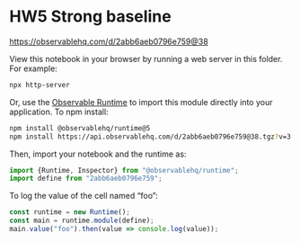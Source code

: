 # HW5 Strong baseline

https://observablehq.com/d/2abb6aeb0796e759@38

View this notebook in your browser by running a web server in this folder. For
example:

~~~sh
npx http-server
~~~

Or, use the [Observable Runtime](https://github.com/observablehq/runtime) to
import this module directly into your application. To npm install:

~~~sh
npm install @observablehq/runtime@5
npm install https://api.observablehq.com/d/2abb6aeb0796e759@38.tgz?v=3
~~~

Then, import your notebook and the runtime as:

~~~js
import {Runtime, Inspector} from "@observablehq/runtime";
import define from "2abb6aeb0796e759";
~~~

To log the value of the cell named “foo”:

~~~js
const runtime = new Runtime();
const main = runtime.module(define);
main.value("foo").then(value => console.log(value));
~~~
